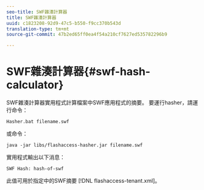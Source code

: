```yaml
---
seo-title: SWF雜湊計算器
title: SWF雜湊計算器
uuid: c1823208-92d9-47c5-b550-f9cc370b543d
translation-type: tm+mt
source-git-commit: 47b2ed65ff0ea4f54a210cf7627ed535782296b9

---
```



# SWF雜湊計算器{#swf-hash-calculator}

SWF雜湊計算器實用程式計算檔案中SWF應用程式的摘要。 要運行hasher，請運行命令：

```
Hasher.bat filename.swf
```

或命令：

```
java -jar libs/flashaccess-hasher.jar filename.swf
```

實用程式輸出以下消息：

```
SWF Hash: hash-of-swf
```

此值可用於指定中的SWF摘要 [!DNL flashaccess-tenant.xml]。
